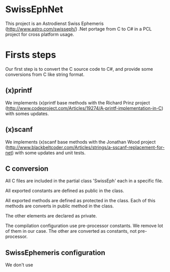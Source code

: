 SwissEphNet
===========

This project is an Astrodienst Swiss Ephemeris (http://www.astro.com/swisseph/) .Net portage from C to C# in a PCL project for cross platform usage.

# Firsts steps

Our first step is to convert the C source code to C#, and provide some conversions from C like string format.

## (x)printf 

We implements (x)printf base methods with the Richard Prinz project (http://www.codeproject.com/Articles/19274/A-printf-implementation-in-C) with somes updates.

## (x)scanf

We implements (x)scanf base methods with the Jonathan Wood project (http://www.blackbeltcoder.com/Articles/strings/a-sscanf-replacement-for-net) with some updates and unit tests.

## C conversion

All C files are included in the partial class 'SwissEph' each in a specific file.

All exported constants are defined as public in the class.

All exported methods are defined as protected in the class. Each of this methods are converts in public method in the class.

The other elements are declared as private.

The compilation configuration use pre-processor constants. We remove lot of them in our case. The other are converted as constants, not pre-processor.

## SwissEphemeris configuration

We don't use 